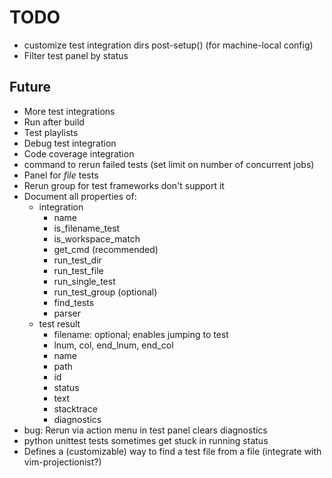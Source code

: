 # TODO

- customize test integration dirs post-setup() (for machine-local config)
- Filter test panel by status

## Future

- More test integrations
- Run after build
- Test playlists
- Debug test integration
- Code coverage integration
- command to rerun failed tests (set limit on number of concurrent jobs)
- Panel for _file_ tests
- Rerun group for test frameworks don't support it
- Document all properties of:
  - integration
    - name
    - is_filename_test
    - is_workspace_match
    - get_cmd (recommended)
    - run_test_dir
    - run_test_file
    - run_single_test
    - run_test_group (optional)
    - find_tests
    - parser
  - test result
    - filename: optional; enables jumping to test
    - lnum, col, end_lnum, end_col
    - name
    - path
    - id
    - status
    - text
    - stacktrace
    - diagnostics
- bug: Rerun via action menu in test panel clears diagnostics
- python unittest tests sometimes get stuck in running status
- Defines a (customizable) way to find a test file from a file (integrate with vim-projectionist?)
